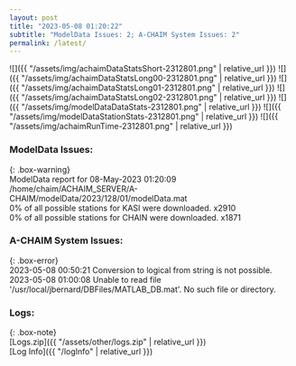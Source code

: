 ```yaml
---
layout: post
title: "2023-05-08 01:20:22"
subtitle: "ModelData Issues: 2; A-CHAIM System Issues: 2"
permalink: /latest/
---
```


![]({{ "/assets/img/achaimDataStatsShort-2312801.png" | relative_url }})
![]({{ "/assets/img/achaimDataStatsLong00-2312801.png" | relative_url }})
![]({{ "/assets/img/achaimDataStatsLong01-2312801.png" | relative_url }})
![]({{ "/assets/img/achaimDataStatsLong02-2312801.png" | relative_url }})
![]({{ "/assets/img/modelDataDataStats-2312801.png" | relative_url }})
![]({{ "/assets/img/modelDataStationStats-2312801.png" | relative_url }})
![]({{ "/assets/img/achaimRunTime-2312801.png" | relative_url }})


### ModelData Issues:  
  
{: .box-warning}  
 ModelData report for 08-May-2023 01:20:09   
 /home/chaim/ACHAIM_SERVER/A-CHAIM/modelData/2023/128/01/modelData.mat   
 0% of all possible stations for KASI were downloaded. x2910   
 0% of all possible stations for CHAIN were downloaded. x1871   
  
### A-CHAIM System Issues:  
  
{: .box-error}  
2023-05-08 00:50:21 Conversion to logical from string is not possible.  
2023-05-08 01:00:08 Unable to read file '/usr/local/jbernard/DBFiles/MATLAB_DB.mat'. No such file or directory.  

### Logs:  
  
{: .box-note}  
[Logs.zip]({{ "/assets/other/logs.zip" | relative_url }})  
[Log Info]({{ "/logInfo" | relative_url }})  
